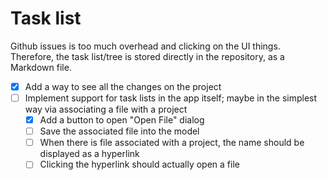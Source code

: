 # Task list

Github issues is too much overhead and clicking on the UI things. Therefore, the task list/tree is stored directly in the repository, as a Markdown file.

* [x] Add a way to see all the changes on the project
* [ ] Implement support for task lists in the app itself; maybe in the simplest way via associating a file with a project
  * [x] Add a button to open "Open File" dialog
  * [ ] Save the associated file into the model
  * [ ] When there is file associated with a project, the name should be displayed as a hyperlink
  * [ ] Clicking the hyperlink should actually open a file
